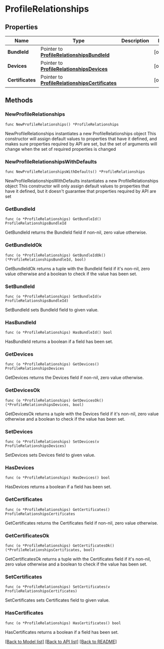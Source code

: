 # ProfileRelationships

## Properties

Name | Type | Description | Notes
------------ | ------------- | ------------- | -------------
**BundleId** | Pointer to [**ProfileRelationshipsBundleId**](ProfileRelationshipsBundleId.md) |  | [optional] 
**Devices** | Pointer to [**ProfileRelationshipsDevices**](ProfileRelationshipsDevices.md) |  | [optional] 
**Certificates** | Pointer to [**ProfileRelationshipsCertificates**](ProfileRelationshipsCertificates.md) |  | [optional] 

## Methods

### NewProfileRelationships

`func NewProfileRelationships() *ProfileRelationships`

NewProfileRelationships instantiates a new ProfileRelationships object
This constructor will assign default values to properties that have it defined,
and makes sure properties required by API are set, but the set of arguments
will change when the set of required properties is changed

### NewProfileRelationshipsWithDefaults

`func NewProfileRelationshipsWithDefaults() *ProfileRelationships`

NewProfileRelationshipsWithDefaults instantiates a new ProfileRelationships object
This constructor will only assign default values to properties that have it defined,
but it doesn't guarantee that properties required by API are set

### GetBundleId

`func (o *ProfileRelationships) GetBundleId() ProfileRelationshipsBundleId`

GetBundleId returns the BundleId field if non-nil, zero value otherwise.

### GetBundleIdOk

`func (o *ProfileRelationships) GetBundleIdOk() (*ProfileRelationshipsBundleId, bool)`

GetBundleIdOk returns a tuple with the BundleId field if it's non-nil, zero value otherwise
and a boolean to check if the value has been set.

### SetBundleId

`func (o *ProfileRelationships) SetBundleId(v ProfileRelationshipsBundleId)`

SetBundleId sets BundleId field to given value.

### HasBundleId

`func (o *ProfileRelationships) HasBundleId() bool`

HasBundleId returns a boolean if a field has been set.

### GetDevices

`func (o *ProfileRelationships) GetDevices() ProfileRelationshipsDevices`

GetDevices returns the Devices field if non-nil, zero value otherwise.

### GetDevicesOk

`func (o *ProfileRelationships) GetDevicesOk() (*ProfileRelationshipsDevices, bool)`

GetDevicesOk returns a tuple with the Devices field if it's non-nil, zero value otherwise
and a boolean to check if the value has been set.

### SetDevices

`func (o *ProfileRelationships) SetDevices(v ProfileRelationshipsDevices)`

SetDevices sets Devices field to given value.

### HasDevices

`func (o *ProfileRelationships) HasDevices() bool`

HasDevices returns a boolean if a field has been set.

### GetCertificates

`func (o *ProfileRelationships) GetCertificates() ProfileRelationshipsCertificates`

GetCertificates returns the Certificates field if non-nil, zero value otherwise.

### GetCertificatesOk

`func (o *ProfileRelationships) GetCertificatesOk() (*ProfileRelationshipsCertificates, bool)`

GetCertificatesOk returns a tuple with the Certificates field if it's non-nil, zero value otherwise
and a boolean to check if the value has been set.

### SetCertificates

`func (o *ProfileRelationships) SetCertificates(v ProfileRelationshipsCertificates)`

SetCertificates sets Certificates field to given value.

### HasCertificates

`func (o *ProfileRelationships) HasCertificates() bool`

HasCertificates returns a boolean if a field has been set.


[[Back to Model list]](../README.md#documentation-for-models) [[Back to API list]](../README.md#documentation-for-api-endpoints) [[Back to README]](../README.md)


